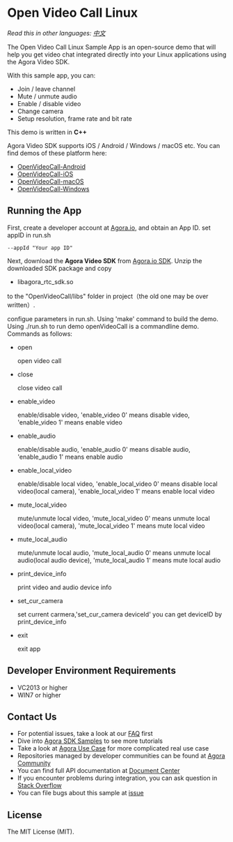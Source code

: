 # Open Video Call Linux

*Read this in other languages: [中文](README.zh.md)*

The Open Video Call Linux Sample App is an open-source demo that will help you get video chat integrated directly into your Linux applications using the Agora Video SDK.

With this sample app, you can:

- Join / leave channel
- Mute / unmute audio
- Enable / disable video
- Change camera
- Setup resolution, frame rate and bit rate

This demo is written in **C++**

Agora Video SDK supports iOS / Android / Windows / macOS etc. You can find demos of these platform here:

- [OpenVideoCall-Android](https://github.com/AgoraIO/Basic-Video-Call/tree/master/Group-Video/OpenVideoCall-Android)
- [OpenVideoCall-iOS](https://github.com/AgoraIO/Basic-Video-Call/tree/master/Group-Video/OpenVideoCall-iOS)
- [OpenVideoCall-macOS](https://github.com/AgoraIO/Basic-Video-Call/tree/master/Group-Video/OpenVideoCall-macOS)
- [OpenVideoCall-Windows](https://github.com/AgoraIO/Basic-Video-Call/tree/master/Group-Video/OpenVideoCall-Windows)

## Running the App
First, create a developer account at [Agora.io](https://dashboard.agora.io/signin/), and obtain an App ID. set appID in run.sh

```
--appId "Your app ID"
```

Next, download the **Agora Video SDK** from [Agora.io SDK](https://www.agora.io/en/blog/download/).
Unzip the downloaded SDK package and copy
- libagora_rtc_sdk.so

to the "OpenVideoCall/libs" folder in project（the old one may be over written）.

configue parameters in run.sh.
Using 'make' command to build the demo. Using ./run.sh to run demo
openVideoCall is a commandline demo. Commands as follows:
- open

  open video call
- close

  close video call
- enable_video

  enable/disable video, 'enable_video 0' means disable video, 'enable_video 1' means enable video
- enable_audio

  enable/disable audio, 'enable_audio 0' means disable audio, 'enable_audio 1' means enable audio
- enable_local_video

  enable/disable local video, 'enable_local_video 0' means disable local video(local camera), 'enable_local_video 1' means enable local video
- mute_local_video

  mute/unmute local video, 'mute_local_video 0' means unmute local video(local camera), 'mute_local_video 1' means mute local video
- mute_local_audio

  mute/unmute local audio, 'mute_local_audio 0' means unmute local audio(local audio device), 'mute_local_audio 1' means mute local audio
- print_device_info

  print video and audio device info
- set_cur_camera

  set current carmera,'set_cur_camera deviceId' you can get deviceID by print_device_info
- exit

  exit app

## Developer Environment Requirements
* VC2013 or higher
* WIN7 or higher

## Contact Us

- For potential issues, take a look at our [FAQ](https://docs.agora.io/cn/faq) first
- Dive into [Agora SDK Samples](https://github.com/AgoraIO) to see more tutorials
- Take a look at [Agora Use Case](https://github.com/AgoraIO-usecase) for more complicated real use case
- Repositories managed by developer communities can be found at [Agora Community](https://github.com/AgoraIO-Community)
- You can find full API documentation at [Document Center](https://docs.agora.io/en/)
- If you encounter problems during integration, you can ask question in [Stack Overflow](https://stackoverflow.com/questions/tagged/agora.io)
- You can file bugs about this sample at [issue](https://github.com/AgoraIO/Basic-Video-Call/issues)

## License

The MIT License (MIT).
